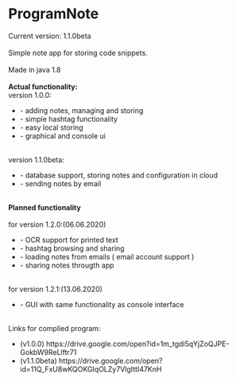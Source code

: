 # ProgramNote
<p>
Current version: 1.1.0beta <br>
<br>Simple note app for storing code snippets.<br>
<br>Made in java 1.8<br>
<br><b>Actual functionality:</b>
<br>version 1.0.0:<br>
<ul>
          <li>- adding notes, managing and storing</li>
          <li>- simple hashtag functionality</li>
          <li>- easy local storing</li>
          <li>- graphical and console ui</li>
</ul>
<br>version 1.1.0beta:</br>
<ul>
         <li> - database support, storing notes and configuration in cloud</li>
         <li> - sending notes by email</li>
</ul>
<br><b>Planned functionality</b><br>
<br>for version 1.2.0:(06.06.2020)<br>
<ul>
          <li>- OCR support for printed text</li>
          <li>- hashtag browsing and sharing</li>
          <li>- loading notes from emails ( email account support )</li>
          <li>- sharing notes througth app </li>
</ul>
<br>for version 1.2.1:(13.06.2020)<br>
<ul>
          <li>- GUI with same functionality as console interface </li>
</ul>
          
<br>Links for complied program: </br>
<ul>
          <li>(v1.0.0) https://drive.google.com/open?id=1m_tgdi5qYjZoQJPE-GokbW9ReLlftr71</li>
          <li>(v1.1.0beta) https://drive.google.com/open?id=11Q_FxU8wKQOKGIqOLZy7VlgIttI47KnH</li>
</ul>
</p>
